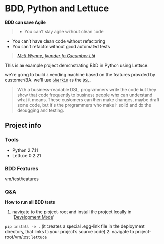 BDD, Python and Lettuce
=============

**BDD can save Agile**
> - You can’t stay agile without clean code
- You can’t have clean code without refactoring
- You can’t refactor without good automated tests

> _[Matt Wynne, founder fo Cucumber Ltd](https://www.infoq.com/news/2015/03/bdd-save-agile)_

This is an example project demonstrating BDD in Python using Lettuce. 

we're going to build a vending machine based on the features provided by customer/BA. we'll use [`Gherkin`](https://github.com/cucumber/cucumber/wiki/Gherkin) as the [`DSL`](http://martinfowler.com/bliki/BusinessReadableDSL.html). 
> With a business-readable DSL, programmers write the code but they show that code frequently to business people who can understand what it means. These customers can then make changes, maybe draft some code, but it's the programmers who make it solid and do the debugging and testing.



## Project info

### Tools

- Python 2.7.11
- Lettuce 0.2.21


### BDD Features

vm/test/features

### Q&A
**How to run all BDD tests**

1. navigate to the project-root and install the project locally in '[Development Mode](https://pythonhosted.org/setuptools/setuptools.html#development-mode)'
  
 ```pip install -e .``` (it creates a special .egg-link file in the deployment directory, that links to your project’s source code)
2. navigate to project-root/vm/test ```lettuce```
